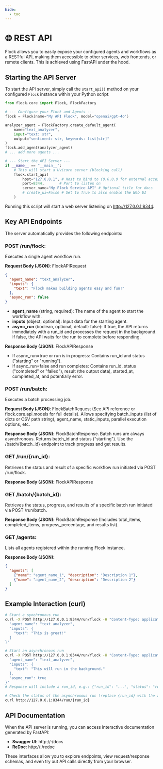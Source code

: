 ```yaml
---
hide:
  - toc
---
```


# 🌐 REST API

Flock allows you to easily expose your configured agents and workflows as a RESTful API, making them accessible to other services, web frontends, or remote clients. This is achieved using FastAPI under the hood.

## Starting the API Server

To start the API server, simply call the `start_api()` method on your configured `Flock` instance within your Python script:

```python
from flock.core import Flock, FlockFactory

# --- Configure your Flock and Agents ---
flock = Flock(name="My API Flock", model="openai/gpt-4o")

analyzer_agent = FlockFactory.create_default_agent(
    name="text_analyzer",
    input="text: str",
    output="sentiment: str, keywords: list[str]"
)
flock.add_agent(analyzer_agent)
# ... add more agents ...

# --- Start the API Server ---
if __name__ == "__main__":
    # This will start a Uvicorn server (blocking call)
    flock.start_api(
        host="127.0.0.1", # Host to bind to (0.0.0.0 for external access)
        port=8344,       # Port to listen on
        server_name="My Flock Service API" # Optional title for docs
        # create_ui=False # Set to True to also enable the Web UI
    )
```

Running this script will start a web server listening on http://127.0.0.1:8344.

## Key API Endpoints

The server automatically provides the following endpoints:

### POST /run/flock: 

Executes a single agent workflow run.

**Request Body (JSON)**: FlockAPIRequest

```json
{
  "agent_name": "text_analyzer",
  "inputs": {
    "text": "Flock makes building agents easy and fun!"
  },
  "async_run": false
}
```

- **agent_name** (string, required): The name of the agent to start the workflow with.
- **inputs** (object, optional): Input data for the starting agent.
- **async_run** (boolean, optional, default: false): If true, the API returns immediately with a run_id and processes the request in the background. If false, the API waits for the run to complete before responding.

**Response Body (JSON)**: FlockAPIResponse

- If async_run=true or run is in progress: Contains run_id and status ("starting" or "running").
- If async_run=false and run completes: Contains run_id, status ("completed" or "failed"), result (the output data), started_at, completed_at, and potentially error.

### POST /run/batch: 

Executes a batch processing job.

**Request Body (JSON)**: FlockBatchRequest (See API reference or flock.core.api.models for full details). Allows specifying batch_inputs (list of dicts or CSV path string), agent_name, static_inputs, parallel execution options, etc.

**Response Body (JSON)**: FlockBatchResponse. Batch runs are always asynchronous. Returns batch_id and status ("starting"). Use the /batch/{batch_id} endpoint to track progress and get results.

### GET /run/{run_id}: 

Retrieves the status and result of a specific workflow run initiated via POST /run/flock.

**Response Body (JSON)**: FlockAPIResponse

### GET /batch/{batch_id}: 

Retrieves the status, progress, and results of a specific batch run initiated via POST /run/batch.

**Response Body (JSON)**: FlockBatchResponse (Includes total_items, completed_items, progress_percentage, and results list).

### GET /agents: 

Lists all agents registered within the running Flock instance.

**Response Body (JSON)**:

```json
{
  "agents": [
    {"name": "agent_name_1", "description": "Description 1"},
    {"name": "agent_name_2", "description": "Description 2"}
  ]
}
```

## Example Interaction (curl)

```bash
# Start a synchronous run
curl -X POST http://127.0.0.1:8344/run/flock -H "Content-Type: application/json" -d '{
  "agent_name": "text_analyzer",
  "inputs": {
    "text": "This is great!"
  }
}'

# Start an asynchronous run
curl -X POST http://127.0.0.1:8344/run/flock -H "Content-Type: application/json" -d '{
  "agent_name": "text_analyzer",
  "inputs": {
    "text": "This will run in the background."
  },
  "async_run": true
}'
# Response will include a run_id, e.g.: {"run_id": "...", "status": "running", ...}

# Check the status of the asynchronous run (replace {run_id} with the actual ID)
curl http://127.0.0.1:8344/run/{run_id}
```

## API Documentation

When the API server is running, you can access interactive documentation generated by FastAPI:

- **Swagger UI**: http://<host>:<port>/docs
- **ReDoc**: http://<host>:<port>/redoc

These interfaces allow you to explore endpoints, view request/response schemas, and even try out API calls directly from your browser.



